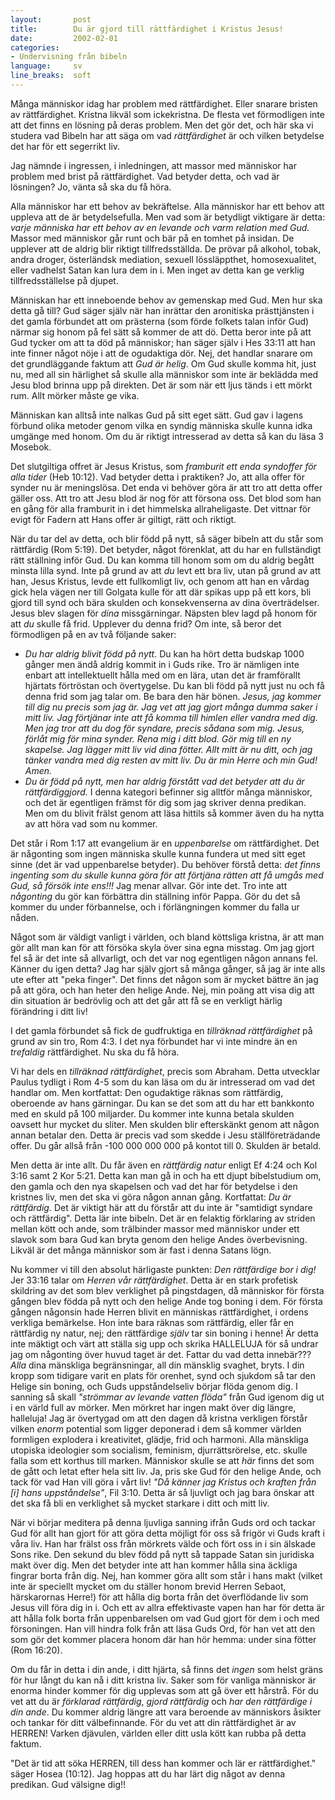 ```yaml
---
layout:       post
title:        Du är gjord till rättfärdighet i Kristus Jesus!
date:         2002-02-01
categories:
- Undervisning från bibeln
language:     sv
line_breaks:  soft
---
```

Många människor idag har problem med
rättfärdighet. Eller snarare bristen av rättfärdighet. Kristna likväl
som ickekristna. De flesta vet förmodligen inte att det finns en
lösning på deras problem. Men det gör det, och här ska vi studera vad
Bibeln har att säga om vad <em>rättfärdighet</em> är och vilken
betydelse det har för ett segerrikt liv.

Jag nämnde i ingressen, i
inledningen, att massor med människor har problem med brist på
rättfärdighet. Vad betyder detta, och vad är lösningen? Jo, vänta så
ska du få höra.

Alla människor har ett behov av
bekräftelse. Alla människor har ett behov att uppleva att de är
betydelsefulla. Men vad som är betydligt viktigare är detta: <em>varje
människa har ett behov av en levande och varm relation med Gud.</em>
Massor med människor går runt och bär på en tomhet på insidan. De
upplever att de aldrig blir riktigt tillfredsställda. De prövar på
alkohol, tobak, andra droger, österländsk mediation, sexuell
lössläppthet, homosexualitet, eller vadhelst Satan kan lura dem in
i. Men inget av detta kan ge verklig tillfredsställelse på
djupet.

Människan har ett inneboende behov av gemenskap med
Gud. Men hur ska detta gå till? Gud säger själv när han inrättar den
aronitiska prästtjänsten i det gamla förbundet att om prästerna (som
förde folkets talan inför Gud) närmar sig honom på fel sätt så kommer
de att dö. Detta beror inte på att Gud tycker om att ta död på
människor; han säger själv i Hes 33:11 att han inte finner något nöje
i att de ogudaktiga dör. Nej, det handlar snarare om det grundläggande
faktum att <em>Gud är helig</em>. Om Gud skulle komma hit, just nu,
med all sin härlighet så skulle alla människor som inte är beklädda
med Jesu blod brinna upp på direkten. Det är som när ett ljus tänds i
ett mörkt rum. Allt mörker måste ge vika.

Människan kan alltså
inte nalkas Gud på sitt eget sätt. Gud gav i lagens förbund olika
metoder genom vilka en syndig människa skulle kunna idka umgänge med
honom. Om du är riktigt intresserad av detta så kan du läsa 3
Mosebok.

Det slutgiltiga offret är Jesus Kristus, som
<em>framburit ett enda syndoffer för alla tider</em> (Heb 10:12). Vad
betyder detta i praktiken? Jo, att alla offer för synder nu är
meningslösa. Det enda vi behöver göra är att tro att detta offer
gäller oss. Att tro att Jesu blod är nog för att försona oss. Det blod
som han en gång för alla framburit in i det himmelska
allraheligaste. Det vittnar för evigt för Fadern att Hans offer är
giltigt, rätt och riktigt.

När du tar del av detta, och blir
född på nytt, så säger bibeln att du står som rättfärdig (Rom
5:19). Det betyder, något förenklat, att du har en fullständigt rätt
ställning inför Gud. Du kan komma till honom som om du aldrig begått
minsta lilla synd. Inte på grund av att <em>du</em> levt ett bra liv,
utan på grund av att han, Jesus Kristus, levde ett fullkomligt liv,
och genom att han en vårdag gick hela vägen ner till Golgata kulle för
att där spikas upp på ett kors, bli gjord till synd och bära skulden
och konsekvenserna av dina överträdelser. Jesus blev slagen för
<em>dina</em> missgärningar. Näpsten blev lagd på honom för att
<em>du</em> skulle få frid. Upplever du denna frid? Om inte, så beror
det förmodligen på en av två följande saker:

<ul><li><em>Du har
aldrig blivit född på nytt.</em> Du kan ha hört detta budskap 1000
gånger men ändå aldrig kommit in i Guds rike. Tro är nämligen inte
enbart att intellektuellt hålla med om en lära, utan det är
framförallt hjärtats förtröstan och övertygelse. Du kan bli född på
nytt just nu och få denna frid som jag talar om. Be bara den här
bönen. <em>Jesus, jag kommer till dig nu precis som jag är. Jag vet att
jag gjort många dumma saker i mitt liv. Jag förtjänar inte att få
komma till himlen eller vandra med dig. Men jag tror att du dog för
syndare, precis sådana som mig. Jesus, förlåt mig för mina
synder. Rena mig i ditt blod. Gör mig till en ny skapelse. Jag lägger
mitt liv vid dina fötter. Allt mitt är nu ditt, och jag tänker vandra
med dig resten av mitt liv. Du är min Herre och min Gud!
Amen.</em></li>
<li><em>Du är född på nytt, men har aldrig förstått
vad det betyder att du är rättfärdiggjord.</em> I denna kategori
befinner sig alltför många människor, och det är egentligen främst för
dig som jag skriver denna predikan. Men om du blivit frälst genom att
läsa hittils så kommer även du ha nytta av att höra vad som nu
kommer.</li></ul>

Det står i Rom 1:17 att evangelium är en
<em>uppenbarelse</em> om rättfärdighet. Det är någonting som ingen
människa skulle kunna fundera ut med sitt eget sinne (det är vad
uppenbarelse betyder). Du behöver förstå detta: <em>det finns
ingenting som du skulle kunna göra för att förtjäna rätten att få
umgås med Gud, så försök inte ens!!!</em> Jag menar allvar. Gör inte
det. Tro inte att <em>någonting</em> du gör kan förbättra din
ställning inför Pappa. Gör du det så kommer du under förbannelse, och
i förlängningen kommer du falla ur nåden.

Något som är väldigt
vanligt i världen, och bland köttsliga kristna, är att man gör allt
man kan för att försöka skyla över sina egna misstag. Om jag gjort fel
så är det inte så allvarligt, och det var nog egentligen någon annans
fel. Känner du igen detta? Jag har själv gjort så många gånger, så jag
är inte alls ute efter att "peka finger". Det finns det någon som är
mycket bättre än jag på att göra, och han heter den helige Ande. Nej,
min poäng att visa dig att din situation är bedrövlig och att det går
att få se en verkligt härlig förändring i ditt liv!

I det gamla
förbundet så fick de gudfruktiga en <em>tillräknad rättfärdighet</em>
på grund av sin tro, Rom 4:3. I det nya förbundet har vi inte mindre
än en <em>trefaldig</em> rättfärdighet. Nu ska du få höra.

Vi
har dels en <em>tillräknad rättfärdighet</em>, precis som
Abraham. Detta utvecklar Paulus tydligt i Rom 4-5 som du kan läsa om
du är intresserad om vad det handlar om. Men kortfattat: Den
ogudaktige räknas som rättfärdig, oberoende av hans gärningar. Du kan
se det som att du har ett bankkonto med en skuld på 100 miljarder. Du
kommer inte kunna betala skulden oavsett hur mycket du sliter. Men
skulden blir efterskänkt genom att någon annan betalar den. Detta är
precis vad som skedde i Jesu ställföreträdande offer. Du går allså
från -100 000 000 000 på kontot till 0. Skulden är betald.

Men detta är inte allt. Du får
även en <em>rättfärdig natur</em> enligt Ef 4:24 och Kol 3:16 samt 2
Kor 5:21. Detta kan man gå in och ha ett djupt bibelstudium om, den
gamla och den nya skapelsen och vad det har för betydelse i den
kristnes liv, men det ska vi göra någon annan gång. Kortfattat: <em>Du
är rättfärdig.</em> Det är viktigt här att du förstår att du inte är
"samtidigt syndare och rättfärdig". Detta lär inte bibeln. Det är en
felaktig förklaring av striden mellan kött och ande, som trälbinder
massor med människor under ett slavok som bara Gud kan bryta genom den
helige Andes överbevisning. Likväl är det många människor som är fast
i denna Satans lögn.

Nu kommer vi till den absolut härligaste
punkten: <em>Den rättfärdige bor i dig!</em> Jer 33:16 talar om
<em>Herren vår rättfärdighet</em>. Detta är en stark profetisk
skildring av det som blev verklighet på pingstdagen, då människor för
första gången blev födda på nytt och den helige Ande tog boning i
dem. För första gången någonsin hade Herren blivit en människas
rättfärdighet, i ordens verkliga bemärkelse. Hon inte bara räknas som
rättfärdig, eller får en rättfärdig ny natur, nej; den rättfärdige
<em>själv</em> tar sin boning i henne! Är detta inte mäktigt och värt
att ställa sig upp och skrika HALLELUJA för så undrar jag om någonting
över huvud taget är det. Fattar du vad detta innebär??? <em>Alla</em>
dina mänskliga begränsningar, all din mänsklig svaghet, bryts. I din
kropp som tidigare varit en plats för orenhet, synd och sjukdom så tar
den Helige sin boning, och Guds uppståndelseliv börjar flöda genom
dig. I sanning så skall <em>"strömmar av levande vatten flöda"</em>
från Gud igenom dig ut i en värld full av mörker. Men mörkret har
ingen makt över dig längre, halleluja! Jag är övertygad om att den
dagen då kristna verkligen förstår vilken <em>enorm</em> potential som
ligger deponerad i dem så kommer världen formligen explodera i
kreativitet, glädje, frid och harmoni. Alla mänskliga utopiska
ideologier som socialism, feminism, djurrättsrörelse, etc. skulle
falla som ett korthus till marken. Människor skulle se att
<em>här</em> finns det som de gått och letat efter hela sitt liv. Ja,
pris ske Gud för den helige Ande, och tack för vad Han vill göra i
vårt liv! <em>"Då känner jag Kristus och kraften från [i] hans
uppståndelse"</em>, Fil 3:10. Detta är så ljuvligt och jag bara
önskar att det ska få bli en verklighet så mycket starkare i ditt och
mitt liv.

När vi börjar meditera på denna ljuvliga sanning
ifrån Guds ord och tackar Gud för allt han gjort för att göra detta
möjligt för oss så frigör vi Guds kraft i våra liv. Han har frälst oss
från mörkrets välde och fört oss in i sin älskade Sons rike. Den
sekund du blev född på nytt så tappade Satan sin juridiska makt över
dig. Men det betyder inte att han kommer hålla sina äckliga fingrar
borta från dig. Nej, han kommer göra allt som står i hans makt (vilket
inte är speciellt mycket om du ställer honom brevid Herren Sebaot,
härskarornas Herre!) för att hålla dig borta från det överflödande liv
som Jesus vill föra dig in i. Och ett av allra effektivaste vapen han
har för detta är att hålla folk borta från uppenbarelsen om vad Gud
gjort för dem i och med försoningen. Han vill hindra folk från att
läsa Guds Ord, för han vet att den som gör det kommer placera honom
där han hör hemma: under sina fötter (Rom 16:20).

Om du får in
detta i din ande, i ditt hjärta, så finns det <em>ingen</em> som helst
gräns för hur långt du kan nå i ditt kristna liv. Saker som för
vanliga människor är enorma hinder kommer för dig upplevas som att gå
över ett hårstrå. För du vet att du är <em>förklarad rättfärdig</em>,
<em>gjord rättfärdig</em> och <em>har den rättfärdige i din
ande</em>. Du kommer aldrig längre att vara beroende av människors
åsikter och tankar för ditt välbefinnande. För du vet att din
rättfärdighet är av HERREN! Varken djävulen, världen eller ditt usla
kött kan rubba på detta faktum.

"Det är tid att söka HERREN,
till dess han kommer och lär er rättfärdighet." säger Hosea
(10:12). Jag hoppas att du har lärt dig något av denna predikan. Gud
välsigne dig!!
